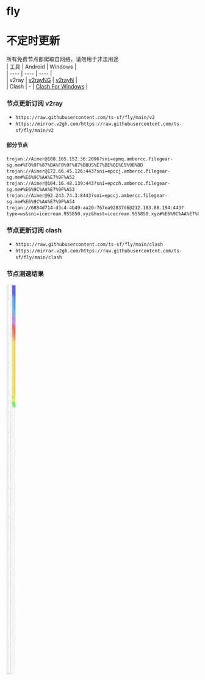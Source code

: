 # fly
# 不定时更新
所有免费节点都爬取自网络，请勿用于非法用途  
|  工具  | Android  | Windows  |  
|  ----  | ----   | ----  |  
| v2ray  | [v2rayNG](https://github.com/2dust/v2rayNG/releases) | [v2rayN](https://github.com/2dust/v2rayN/releases) |  
| Clash  | - | [Clash For Windows](https://github.com/2dust/clashN/releases) | 
  
### 节点更新订阅  v2ray
- `https://raw.githubusercontent.com/ts-sf/fly/main/v2`  
- `https://mirror.v2gh.com/https://raw.githubusercontent.com/ts-sf/fly/main/v2`  

#### 部分节点  
``` 
trojan://Aimer@108.165.152.36:2096?sni=epmq.ambercc.filegear-sg.me#%F0%9F%87%BA%F0%9F%87%B8US%E7%BE%8E%E5%9B%BD
trojan://Aimer@172.66.45.126:443?sni=epccj.ambercc.filegear-sg.me#%E6%9C%AA%E7%9F%A52
trojan://Aimer@104.16.48.139:443?sni=epcch.ambercc.filegear-sg.me#%E6%9C%AA%E7%9F%A53
trojan://Aimer@92.243.74.3:8443?sni=epccj.ambercc.filegear-sg.me#%E6%9C%AA%E7%9F%A54
trojan://6884d714-d3c4-4b49-aa20-767ea92837d6@212.183.88.194:443?type=ws&sni=icecream.955850.xyz&host=icecream.955850.xyz#%E6%9C%AA%E7%9F%A55
```
### 节点更新订阅  clash
- `https://raw.githubusercontent.com/ts-sf/fly/main/clash`  
- `https://mirror.v2gh.com/https://raw.githubusercontent.com/ts-sf/fly/main/clash`  

### 节点测速结果
![image](traffic.png)
